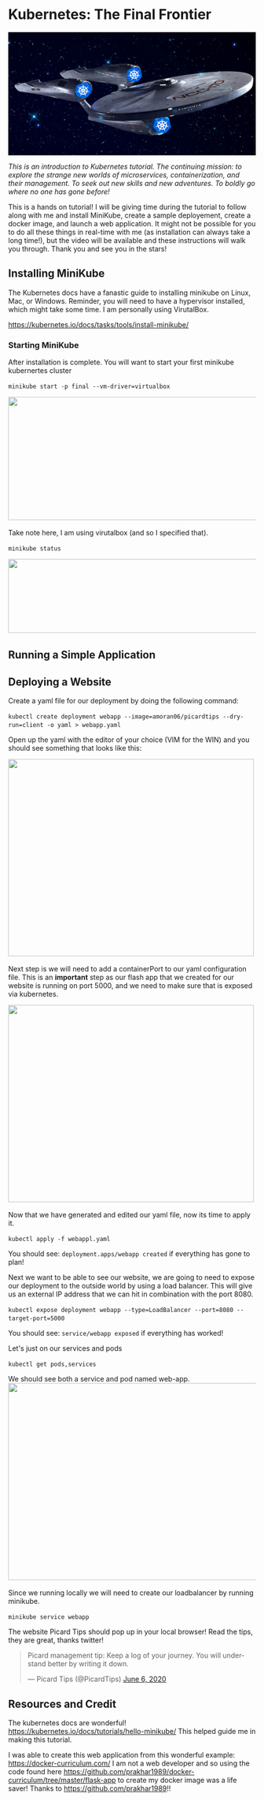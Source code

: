 # Kubernetes: The Final Frontier 

<img src="images/enterprise.png" width="650" height="250" style="vertical-align:middle" >

*This is an introduction to Kubernetes tutorial. 
The continuing mission: to explore the strange new worlds of microservices, containerization, and their management. 
To seek out new skills and new adventures. 
To boldly go where no one has gone before!*

This is a hands on tutorial! I will be giving time during the tutorial to follow along with me and install MiniKube, create a sample deployement, create a docker image, and launch a web application. It might not be possible for you to do all these things in real-time with me (as installation can always take a long time!), but the video will be available and these instructions will walk you through. Thank you and see you in the stars! 

## Installing MiniKube
The Kubernetes docs have a fanastic guide to installing minikube on Linux, Mac, or Windows. Reminder, you will need to have a hypervisor installed, which might take some time. I am personally using VirutalBox.

https://kubernetes.io/docs/tasks/tools/install-minikube/



### Starting MiniKube
After installation is complete. You will want to start your first minikube kubernertes cluster

```minikube start -p final --vm-driver=virtualbox``` 

<img src="images/miniKubeStart.png" width="650" height="250">

Take note here, I am using virutalbox (and so I specified that).

```minikube status```

<img src="images/minikubeStatus.png" width="650" height="150">

## Running a Simple Application





## Deploying a Website 

Create a yaml file for our deployment by doing the following command: 

```kubectl create deployment webapp --image=amoran06/picardtips --dry-run=client -o yaml > webapp.yaml```

Open up the yaml with the editor of your choice (VIM for the WIN) and you should see something that looks like this: 

<img src="images/webApp.png" width="500" height="400">

Next step is we will need to add a containerPort to our yaml configuration file. This is an **important** step as our flash app that we created for our website is running on port 5000, and we need to make sure that is exposed via kubernetes. 

<img src="images/webAppContainerPort.png" width="500" height="400">

Now that we have generated and edited our yaml file, now its time to apply it. 

```kubectl apply -f webappl.yaml```

You should see: ```deployment.apps/webapp created``` if everything has gone to plan!

Next we want to be able to see our website, we are going to need to expose our deployment to the outside world by using a load balancer. This will give us an external IP address that we can hit in combination with the port 8080.  

```kubectl expose deployment webapp --type=LoadBalancer --port=8080 --target-port=5000```

You should see: ```service/webapp exposed``` if everything has worked! 

Let's just on our services and pods 

```kubectl get pods,services```

We should see both a service and pod named web-app. 
<img src="images/podsAndService.png" width="900" height="400">

Since we running locally we will need to create our loadbalancer by running minikube. 

```minikube service webapp``` 

The website Picard Tips should pop up in your local browser! Read the tips, they are great, thanks twitter! 
<blockquote class="twitter-tweet"><p lang="en" dir="ltr">Picard management tip: Keep a log of your journey. You will understand better by writing it down.</p>&mdash; Picard Tips (@PicardTips) <a href="https://twitter.com/PicardTips/status/1269388228248760320?ref_src=twsrc%5Etfw">June 6, 2020</a></blockquote> <script async src="https://platform.twitter.com/widgets.js" charset="utf-8"></script> 




## Resources and Credit

The kubernetes docs are wonderful! https://kubernetes.io/docs/tutorials/hello-minikube/ This helped guide me in making this tutorial.

I was able to create this web application from this wonderful example: https://docker-curriculum.com/ I am not a web developer and so using the code found here https://github.com/prakhar1989/docker-curriculum/tree/master/flask-app to create my docker image was a life saver! Thanks to https://github.com/prakhar1989!! 

